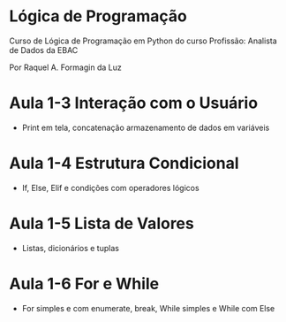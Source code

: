 # Lógica de Programação
 Curso de Lógica de Programação em Python do curso Profissão: Analista de Dados da EBAC

 Por Raquel A. Formagin da Luz

# Aula 1-3 Interação com o Usuário
 - Print em tela, concatenação armazenamento de dados em variáveis

 # Aula 1-4 Estrutura Condicional
  - If, Else, Elif e condições com operadores lógicos

# Aula 1-5 Lista de Valores
 - Listas, dicionários e tuplas

# Aula 1-6 For e While
 - For simples e com enumerate, break, While simples e While com Else
